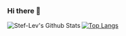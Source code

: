 ### Hi there 👋

<img align="left" alt="Stef-Lev's Github Stats" src="https://github-readme-stats.vercel.app/api?username=Stef-Lev&bg_color=#00050a&text_color=#ffffff" />

[![Top Langs](https://github-readme-stats.vercel.app/api/top-langs/?username=Stef-Lev&theme=radical)](https://github.com/Stef-Lev)
